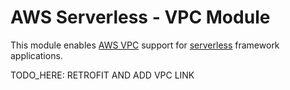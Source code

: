 AWS Serverless - VPC Module
===========================

This module enables [AWS VPC][] support for [serverless][] framework applications.

TODO_HERE: RETROFIT AND ADD VPC LINK

[serverless]: https://serverless.com/
[Terraform]: https://www.terraform.io
[AWS VPC]: https://aws.amazon.com/vpc/

[core_module]: ../../README.md